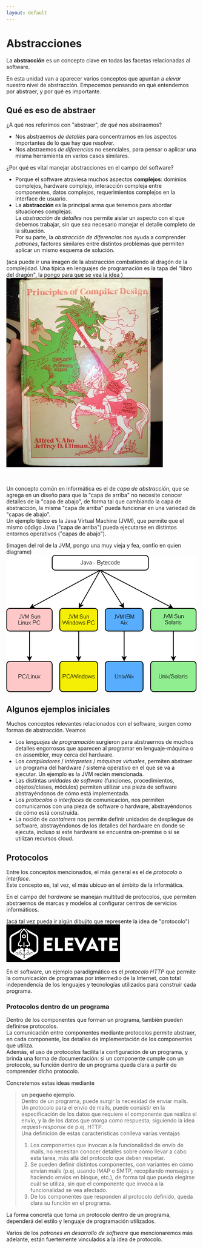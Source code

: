 ```yaml
---
layout: default
---
```


# Abstracciones

La **abstracción** es un concepto clave en todas las facetas relacionadas al software.

En esta unidad van a aparecer varios conceptos que apuntan a _elevar_ nuestro nivel de abstracción. Empecemos pensando en qué entendemos por abstraer, y por qué es importante.


## Qué es eso de abstraer
¿A qué nos referimos con "abstraer", _de qué_ nos abstraemos? 
- Nos abstraemos _de detalles_ para concentrarnos en los aspectos importantes de lo que hay que resolver.
- Nos abstraemos _de diferencias_ no esenciales, para pensar o aplicar una misma herramienta en varios casos similares.

¿Por qué es vital manejar abstracciones en el campo del software?
- Porque el software atraviesa muchos aspectos **complejos**: dominios complejos, hardware complejo, interacción compleja entre componentes, datos complejos, requerimientos complejos en la interface de usuario.
- La **abstracción** es la principal arma que tenemos para abordar situaciones complejas.  
La _abstracción de detalles_ nos permite aislar un aspecto con el que debemos trabajar, sin que sea necesario manejar el detalle completo de la situación.  
Por su parte, la _abstracción de diferencias_ nos ayuda a comprender _patrones_, factores similares entre distintos problemas que permiten aplicar un mismo esquema de solución.

(acá puede ir una imagen de la abstracción combatiendo al dragón de la complejidad. Una típica en lenguajes de programación es la tapa del "libro del dragón", la pongo para que se vea la idea )  
![abstracción combatiendo al dragón de la complejidad](../../images/dragon-book.jpg) 

<br/>

Un concepto común en informática es el de _capa de abstracción_, que se agrega en un diseño para que la "capa de arriba" no necesite conocer detalles de la "capa de abajo", de forma tal que cambiando la capa de abstracción, la misma "capa de arriba" pueda funcionar en una variedad de "capas de abajo".  
Un ejemplo típico es la Java Virtual Machine (JVM), que permite que el mismo código Java ("capa de arriba") pueda ejecutarse en distintos entornos operativos ("capas de abajo").

(imagen del rol de la JVM, pongo una muy vieja y fea, confío en quien diagrame)  
![imagen del rol de la JVM](../../images/java-jvm.png) 



## Algunos ejemplos iniciales
Muchos conceptos relevantes relacionados con el software, surgen como formas de abstracción. Veamos

- Los _lenguajes de programación_ surgieron para abstraernos de muchos detalles engorrosos que aparecen al programar en lenguaje-máquina o en assembler, muy cerca del hardware.
- Los _compiladores_ / _intérpretes_ / _máquinas virtuales_, permiten abstraer un programa del hardware / sistema operativo en el que se va a ejecutar. Un ejemplo es la JVM recién mencionada.
- Las distintas _unidades de software_ (funciones, procedimientos, objetos/clases, módulos) permiten utilizar una pieza de software abstrayéndonos de cómo está implementada.
- Los _protocolos_ o _interfaces_ de comunicación, nos permiten comunicarnos con una pieza de software o hardware, abstrayéndonos de cómo está construida.
- La noción de _containers_ nos permite definir unidades de despliegue de software, abstrayéndonos de los detalles del hardware en donde se ejecuta, incluso si este hardware se encuentra on-premise o si se utilizan recursos cloud.


## Protocolos
Entre los conceptos mencionados, el más general es el de _protocolo_ o _interface_.  
Este concepto es, tal vez, el más ubicuo en el ámbito de la informática.

En el campo del _hardware_ se manejan multitud de protocolos, que permiten abstraernos de marcas y modelos al configurar centros de servicios informáticos.

(acá tal vez pueda ir algún dibujito que represente la idea de "protocolo")
![dibujito que represente la idea de "protocolo"](../../images/logoelevate.jpg) 

En el software, un ejemplo paradigmático es el _protocolo HTTP_ que permite la comunicación de programas por intermedio de la Internet, con total independencia de los lenguajes y tecnologías utilizados para construir cada programa.


### Protocolos dentro de un programa

Dentro de los componentes que forman un programa, también pueden definirse protocolos.  
La comunicación entre componentes mediante protocolos permite abstraer, en cada componente, los detalles de implementación de los componentes que utiliza.  
Además, el uso de protocolos facilita la configuración de un programa, y brinda una forma de documentación: si un componente cumple con un protocolo, su función dentro de un programa queda clara a partir de comprender dicho protocolo.

Concretemos estas ideas mediante

> **un pequeño ejemplo**.  
> Dentro de un programa, puede surgir la necesidad de enviar mails.   
Un protocolo para el envío de mails, puede consistir en la especificación de los datos que requiere el componente que realiza el envío, y la de los datos que otorga como respuesta; siguiendo la idea _request-response_ de p.ej. HTTP.  
Una definición de estas características conlleva varias ventajas
> 1. Los componentes que invocan a la funcionalidad de envío de mails, no necesitan conocer detalles sobre cómo llevar a cabo esta tarea, más allá del protocolo que deben respetar.
> 1. Se pueden definir distintos componentes, con variantes en cómo envían mails (p.ej. usando IMAP o SMTP, recopilando mensajes y haciendo envíos en bloque, etc.), de forma tal que pueda elegirse cuál se utiliza, sin que el componente que invoca a la funcionalidad se vea afectado.
> 1. De los componentes que responden al protocolo definido, queda clara su función en el programa.
<!-- > 1. En los puntos del programa donde se requiera enviar mails, queda claro cómo invocar al componente que realiza esta tarea, y qué se recibirá como respuesta. -->

La forma concreta que toma un protocolo dentro de un programa, dependerá del estilo y lenguaje de programación utilizados.  

Varios de los _patrones en desarrollo de software_ que mencionaremos más adelante, están fuertemente vinculados a la idea de protocolo.

